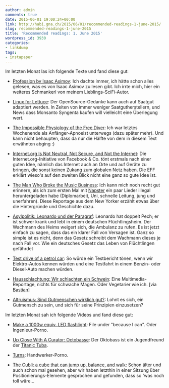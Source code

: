 ```yaml
---
author: admin
comments: true
date: 2015-06-01 19:00:24+00:00
link: http://habi.gna.ch/2015/06/01/recommended-readings-1-june-2015/
slug: recommended-readings-1-june-2015
title: 'Recommended readings: 1. June 2015'
wordpress_id: 3930
categories:
- linkdump
tags:
- instapaper
---
```


Im letzten Monat las ich folgende Texte und fand diese gut:





  * [Profession by Isaac Asimov](http://www.inf.ufpr.br/renato/profession.html): Ich dachte immer, ich hätte schon alles gelesen, was es von Isaac Asimov zu lesen gibt. Ich irrte mich, hier ein weiteres Schmankerl von meinem Lieblings-SciFi-Autor.


  * [Linux for Lettuce](http://www.vqronline.org/reporting-articles/2014/05/linux-lettuce): Der OpenSource-Gedanke kann auch auf Saatgut adaptiert werden. In Zeiten von immer weniger Saatgutherstellern, und News dass Monsanto Syngenta kaufen will vielleicht eine Überlegung wert.


  * [The Impossible Physiology of the Free Diver](http://m.nautil.us/issue/22/slow/the-impossible-physiology-of-the-free-diver): Ich war letztes Wochenende als Anfänger-Apnoeist unterwegs (dazu später mehr). Und kann nicht behaupten, dass da nur die Hälfte von dem in diesem Text erwähnten abging :)


  * [Internet.org Is Not Neutral, Not Secure, and Not the Internet](https://www.eff.org/deeplinks/2015/05/internetorg-not-neutral-not-secure-and-not-internet): Die Internet.org-Initiative von Facebook & Co. tönt erstmals nach einer guten Idee, nämlich das Internet auch an Orte und auf Geräte zu bringen, die sonst keinen Zukang zum globalen Netz haben. Die EFF erklärt wieso's auf den zweiten Blick nicht eine ganz so gute Idee ist.


  * [The Man Who Broke the Music Business](http://www.newyorker.com/magazine/2015/04/27/the-man-who-broke-the-music-business): Ich kann mich noch recht gut erinnern, als ich zum ersten Mal mit [Napster](https://en.wikipedia.org/wiki/Napster) ein paar Lieder illegal heruntergeladen habe (Diplomarbeit, Uni, schnelle Leitung, jung und unerfahren). Diese Reportage aus dem New Yorker erzählt etwas über die Hintergründe und Geschichte dazu.


  * [Asylpolitik: Leonardo und der Paragraf](http://www.zeit.de/2015/16/asylpolitik-fluechtlinge): Leonardo hat doppelt Pech; er ist schwer krank und lebt in einem deutschen Flüchtlingsheim. Der Wachmann des Heims weigert sich, die Ambulanz zu rufen. Es ist jetzt einfach zu sagen, dass das ein klarer Fall von Versagen ist. Ganz so simple ist es nicht, denn das Gesetz schreibt dem Wachmann dieses je nach Fall vor. Wie ein deutsches Gesetz das Leben von Flüchtlingen gefährdet


  * [Test drive of a petrol car](http://teslaclubsweden.se/test-drive-of-a-petrol-car/): So würde ein Testbericht tönen, wenn wir Elektro-Autos kennen würden und eine Testfahrt in einem  Benzin- oder Diesel-Auto machen würden.


  * [Hausschlachtung: Wir schlachten ein Schwein](http://www.zeit.de/zeit-magazin/essen-trinken/2015-04/hausschlachtung-schwein-bauernhof): Eine Multimedia-Reportage, nichts für schwache Magen. Oder Vegetarier wie ich. [via [Bastian](http://blog.dasrecht.net/2015/04/19/angelesen-16/)]


  * [Altruismus: Sind Gutmenschen wirklich gut?](http://www.zeit.de/gesellschaft/2015-04/altruismus-gutmensch-motive/komplettansicht): Lohnt es sich, ein Gutmensch zu sein, und sich für seine Prinzipien einzusetzen?



Im letzten Monat sah ich folgende Videos und fand diese gut:



  * [Make a 1000w equiv. LED flashlight](https://www.youtube.com/watch?v=c--5c3Egv4E): File under "because I can". Oder Ingenieur-Porno.


  * [Up Close With A Curator: Octobasse](https://www.youtube.com/watch?v=12X-i9YHzmE): Der Oktobass ist ein Jugendfreund der [Titanic Tuba](https://www.youtube.com/watch?v=OK1GDkvFdL4). 


  * [Turns](https://vimeo.com/126545288): Handwerker-Porno.


  * [The Cubli: a cube that can jump up, balance, and walk](https://www.youtube.com/watch?v=n_6p-1J551Y): Schon älter und auch schon mal gesehen, aber wir haben letzthin in einer Sitzung über Positionierungs-Elemente gesprochen und gefunden, dass so 'was noch toll wäre...


